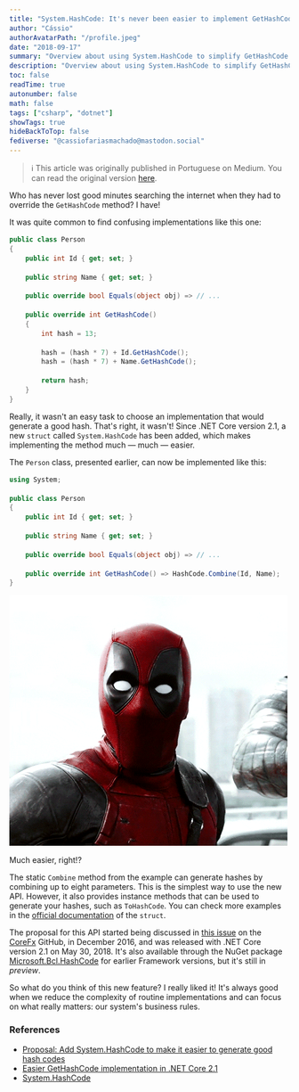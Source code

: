```yaml
---
title: "System.HashCode: It's never been easier to implement GetHashCode method"
author: "Cássio"
authorAvatarPath: "/profile.jpeg"
date: "2018-09-17"
summary: "Overview about using System.HashCode to simplify GetHashCode implementations in .NET Core."
description: "Overview about using System.HashCode to simplify GetHashCode implementations in .NET Core."
toc: false
readTime: true
autonumber: false
math: false
tags: ["csharp", "dotnet"]
showTags: true
hideBackToTop: false
fediverse: "@cassiofariasmachado@mastodon.social"
---
```


> ℹ️ This article was originally published in Portuguese on Medium. You can read the original version [here](https://medium.com/cwi-software/system-hashcode-nunca-foi-t%C3%A3o-f%C3%A1cil-implementar-o-m%C3%A9todo-gethashcode-de-suas-classes-4f1ff84819b3).


Who has never lost good minutes searching the internet when they had to override the `GetHashCode` method? I have!

It was quite common to find confusing implementations like this one:

```csharp
public class Person
{
    public int Id { get; set; }

    public string Name { get; set; }

    public override bool Equals(object obj) => // ...

    public override int GetHashCode()
    {
        int hash = 13;

        hash = (hash * 7) + Id.GetHashCode();
        hash = (hash * 7) + Name.GetHashCode();

        return hash;
    }
}
```

Really, it wasn't an easy task to choose an implementation that would generate a good hash. That's right, it wasn't! Since .NET Core version 2.1, a new `struct` called `System.HashCode` has been added, which makes implementing the method much — much — easier.

The `Person` class, presented earlier, can now be implemented like this:

```csharp
using System;

public class Person
{
    public int Id { get; set; }

    public string Name { get; set; }

    public override bool Equals(object obj) => // ...

    public override int GetHashCode() => HashCode.Combine(Id, Name);
}
```

![Deadpool surprised with the System.HashCode struct](static/posts/2019/system-hashcode/suprised-deadpool.gif)

Much easier, right!?

The static `Combine` method from the example can generate hashes by combining up to eight parameters. This is the simplest way to use the new API. However, it also provides instance methods that can be used to generate your hashes, such as `ToHashCode`. You can check more examples in the [official documentation](https://docs.microsoft.com/en-gb/dotnet/api/system.hashcode) of the `struct`.

The proposal for this API started being discussed in [this issue](https://github.com/dotnet/corefx/issues/14354) on the [CoreFx](https://github.com/dotnet/corefx) GitHub, in December 2016, and was released with .NET Core version 2.1 on May 30, 2018. It's also available through the NuGet package [Microsoft.Bcl.HashCode](https://www.nuget.org/packages/Microsoft.Bcl.HashCode) for earlier Framework versions, but it's still in _preview_.

So what do you think of this new feature? I really liked it! It's always good when we reduce the complexity of routine implementations and can focus on what really matters: our system's business rules.

### References

- [Proposal: Add System.HashCode to make it easier to generate good hash codes](https://github.com/dotnet/corefx/issues/14354)
- [Easier GetHashCode implementation in .NET Core 2.1](https://www.tabsoverspaces.com/233725-easier-gethashcode-implementation-in-net-core-2-1)
- [System.HashCode](https://docs.microsoft.com/en-gb/dotnet/api/system.hashcode)
